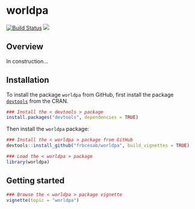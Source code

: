 # worldpa

[![Build Status](https://travis-ci.org/FRBCesab/worldpa.svg?branch=master)](https://travis-ci.org/FRBCesab/worldpa) [![](https://img.shields.io/badge/licence-GPLv3-8f10cb.svg)](http://www.gnu.org/licenses/gpl.html)

Overview
--------

In construction...



Installation
--------

To install the package `worldpa` from GitHub, first install the package [`devtools`](http://cran.r-project.org/web/packages/devtools/index.html) from the CRAN.

```r
### Install the < devtools > package
install.packages("devtools", dependencies = TRUE)
```

Then install the `worldpa` package:

```r
### Install the < worldpa > package from GitHub
devtools::install_github("frbcesab/worldpa", build_vignettes = TRUE)

### Load the < worldpa > package
library(worldpa)
```



Getting started
--------

```r
### Browse the < worldpa > package vignette
vignette(topic = "worldpa")
```
